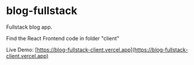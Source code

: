 # blog-fullstack

Fullstack blog app. 

Find the React Frontend code in folder "client"

Live Demo: [https://blog-fullstack-client.vercel.app](https://blog-fullstack-client.vercel.app)
